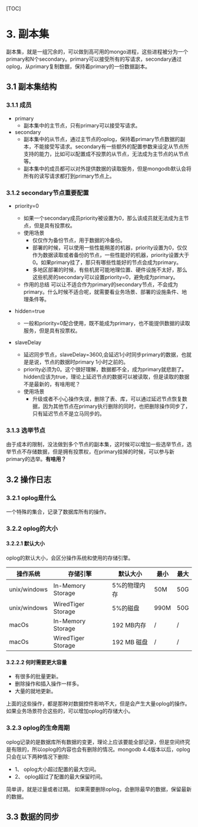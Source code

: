 [TOC]
# 3. 副本集

副本集，就是一组冗余的，可以做到高可用的mongo进程，这些进程被分为一个primary和N个secondary。primary可以接受所有的写请求，secondary通过oplog，从primary复制数据，保持着primary的一份数据副本。

## 3.1 副本集结构

### 3.1.1 成员
+ primary 
    * 副本集中的主节点，只有primary可以接受写请求。
+ secondary
    * 副本集中的从节点，通过主节点的oplog，保持着primary节点数据的副本，不能接受写请求。secondary有一些额外的配置参数来设定从节点所支持的能力，比如可以配置成不投票的从节点，无法成为主节点的从节点等。
    * 副本集中的成员都可以对外提供数据的读取服务，但是mongodb默认会将所有的读写请求都打到primary节点上。

### 3.1.2 secondary节点重要配置
+ priority=0 
    * 如果一个secondary成员priority被设置为0，那么该成员就无法成为主节点，但是具有投票权。
    * 使用场景
        - 仅仅作为备份节点，用于数据的冷备份。
        - 部署的时候，可以使用一些性能稍差的机器，priority设置为0，仅仅作为数据读取或者备份的节点，一些性能好的机器，priority设置大于0。如果primary挂了，那只有哪些性能好的节点会成为primary。
        - 多地区部署的时候，有些机房可能地理位置、硬件设施不太好，那么这些机房的secondary可以设置priority=0，避免成为primary。
    * 作用的总结
        可以让不适合作为primary的secondary节点，不会成为primary。什么时候不适合呢，就需要看业务场景、部署的设施条件、地理条件等。

+ hidden=true
    * 一般和priority=0配合使用，既不能成为primary，也不能提供数据的读取服务，但是具有投票权。

+ slaveDelay
    * 延迟同步节点，slaveDelay=3600,会延迟1小时同步primary的数据，也就是是说，节点的数据时primary 1小时之前的。
    * priority必须为0。这个很好理解，数据都不全，成为primary就悲剧了。hidden应该为true，理论上延迟节点的数据可以被读取，但是读取的数据不是最新的，有啥用呢？
    * 使用场景
        - 升级或者不小心操作失误，删除了表、库，可以通过延迟节点恢复数据，因为其他节点在primary执行删除的同时，也把删除操作同步了，只有延迟节点不是立马同步的。

### 3.1.3 选举节点      
由于成本的限制，没法做到多个节点的副本集，这时候可以增加一些选举节点，选举节点不存储数据，但是拥有投票权，在primary挂掉的时候，可以参与新primary的选举。**有啥用？**


## 3.2 操作日志     

### 3.2.1 oplog是什么     
一个特殊的集合，记录了数据库所有的操作。

### 3.2.2 oplog的大小

#### 3.2.2.1 默认大小 
oplog的默认大小，会区分操作系统和使用的存储引擎。

|操作系统|存储引擎|默认大小|最小|最大|
|-------|-------|--------|---|----|
|unix/windows|In-Memory Storage|5%的物理内存|50M|50G|
|unix/windows|WiredTiger Storage|5%的磁盘|990M|50G|
|macOs|In-Memory Storage|192 MB内存 |/|/|
|macOs|WiredTiger Storage|192 MB 磁盘|/|/|

#### 3.2.2.2 何时需要更大容量 

+ 有很多的批量更新。
+ 删除操作和插入操作一样多。
+ 大量的就地更新。

上面的这些操作，都是那种对数据控件影响不大，但是会产生大量oplog的操作。如果业务场景符合这些的，可以增加oplog的存储大小。

### 3.2.3 oplog的生命周期
oplog记录的是数据库所有数据的变更，理论上应该要能全部记录，但是空间终究是有限的，所以oplog的内容也会有删除的情况。mongodb 4.4版本以后，oplog只会在以下两种情况下删除:

+ 1、 oplog大小超过配置的最大空间。 
+ 2、 oplog超过了配置的最大保留时间。

简单讲，就是过量或者过期。
如果需要删除oplog，会删除最早的数据，保留最新的数据。

## 3.3 数据的同步



